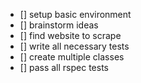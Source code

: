 - [] setup basic environment
- [] brainstorm ideas
- [] find website to scrape
- [] write all necessary tests
- [] create multiple classes
- [] pass all rspec tests